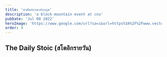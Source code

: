 ```yaml
---
title: 'คำศัพท์ภาษาอังกฤษ'
description: 'a block-mountain event at cnx'
pubDate: 'Jul 08 2022'
heroImage: 'https://www.google.com/url?sa=i&url=https%3A%2F%2Fwww.vectorstock.com%2Froyalty-free-vector%2Fno-photo-or-blank-image-icon-loading-images-vector-37375020&psig=AOvVaw3SlXdOvKm8gxBYCpe6LMHc&ust=1748842430918000&source=images&cd=vfe&opi=89978449&ved=0CBEQjRxqFwoTCKiz6fC_z40DFQAAAAAdAAAAABAE'
order: 4
---
```

## The Daily Stoic (สโตอิกรายวัน)